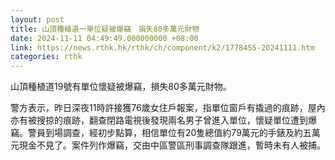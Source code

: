```yaml
---
layout: post
title: 山頂種植道一單位疑被爆竊　損失80多萬元財物
date: 2024-11-11 04:49:49.000000000 +08:00
link: https://news.rthk.hk/rthk/ch/component/k2/1778455-20241111.htm
categories: rthk
---
```


山頂種植道19號有單位懷疑被爆竊，損失80多萬元財物。

警方表示，昨日深夜11時許接獲76歲女住戶報案，指單位窗戶有撬過的痕跡，屋內亦有被搜掠的痕跡，翻查閉路電視後發現兩名男子曾進入單位，懷疑單位遭到爆竊。警員到場調查，經初步點算，相信單位有20隻總值約79萬元的手錶及約五萬元現金不見了。案件列作爆竊，交由中區警區刑事調查隊跟進，暫時未有人被捕。
